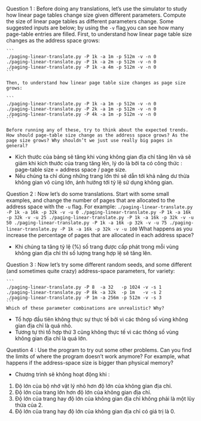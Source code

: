 Question 1 : Before doing any translations, let’s use the simulator to study how linear page tables change size given different parameters. Compute the size of linear page tables as different parameters change. Some suggested inputs are below; by using the `-v` flag,you can see how many page-table entries are filled. First, to understand how linear page table size changes as the address space grows:

    ```
    ./paging-linear-translate.py -P 1k -a 1m -p 512m -v -n 0
    ./paging-linear-translate.py -P 1k -a 2m -p 512m -v -n 0
    ./paging-linear-translate.py -P 1k -a 4m -p 512m -v -n 0
    ```

    Then, to understand how linear page table size changes as page size grows:

    ```
    ./paging-linear-translate.py -P 1k -a 1m -p 512m -v -n 0
    ./paging-linear-translate.py -P 2k -a 1m -p 512m -v -n 0
    ./paging-linear-translate.py -P 4k -a 1m -p 512m -v -n 0
    ```

    Before running any of these, try to think about the expected trends. How should page-table size change as the address space grows? As the page size grows? Why shouldn’t we just use really big pages in general?

- Kích thước của bảng sẽ tăng khi vùng không gian địa chỉ tăng lên và sẽ giảm khi kích thước của trang tăng lên, lý do là bởi ta có công thức : page-table size = address space / page size.
- Nếu chúng ta chỉ dùng những trang lớn thì sẽ dẫn tới khả năng dư thừa không gian vô cùng lớn, ảnh hưởng tới tỷ lệ sử dụng không gian. 


Question 2 : Now let’s do some translations. Start with some small examples, and change the number of pages that are allocated to the address space with the `-u` flag. For example:
    ```
    ./paging-linear-translate.py -P 1k -a 16k -p 32k -v -u 0
    ./paging-linear-translate.py -P 1k -a 16k -p 32k -v -u 25
    ./paging-linear-translate.py -P 1k -a 16k -p 32k -v -u 50
    ./paging-linear-translate.py -P 1k -a 16k -p 32k -v -u 75
    ./paging-linear-translate.py -P 1k -a 16k -p 32k -v -u 100
    ```
    What happens as you increase the percentage of pages that are allocated in each address space?

- Khi chúng ta tăng tỷ lệ (%) số trang được cấp phát trong mỗi vùng không gian địa chỉ thì số lượng trang hợp lệ sẽ tăng lên. 

Question 3 : Now let’s try some different random seeds, and some different (and sometimes quite crazy) address-space parameters, for variety:

    ```
    ./paging-linear-translate.py -P 8  -a 32   -p 1024 -v -s 1
    ./paging-linear-translate.py -P 8k -a 32k  -p 1m   -v -s 2
    ./paging-linear-translate.py -P 1m -a 256m -p 512m -v -s 3
    ```
    Which of these parameter combinations are unrealistic? Why?
  
- Tổ hợp đầu tiên không thực sự thực tế bởi vì các thông số vùng không gian địa chỉ là quá nhỏ. 
- Tương tự thì tổ hợp thứ 3 cũng không thực tế vì các thông số vùng không gian địa chỉ là quá lớn. 

Question 4 : Use the program to try out some other problems. Can you find the limits of where the program doesn’t work anymore? For example, what happens if the address-space size is bigger than physical memory?

- Chương trình sẽ không hoạt động khi : 
1. Độ lớn của bộ nhớ vật lý nhỏ hơn độ lớn của không gian địa chỉ.
2. Độ lớn của trang lớn hơn độ lớn của không gian địa chỉ. 
3. Độ lớn của trang hay độ lớn của không gian địa chỉ không phải là một lũy thừa của 2. 
4. Độ lớn của trang hay độ lớn của không gian địa chỉ có giá trị là 0. 
